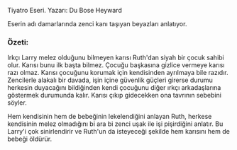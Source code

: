 Tiyatro Eseri. Yazarı: Du Bose Heyward

Eserin adı damarlarında zenci kanı taşıyan beyazları anlatıyor.
### Özeti:
Irkçı Larry melez olduğunu bilmeyen karısı Ruth'dan siyah bir çocuk sahibi olur. Karısı bunu ilk başta bilmez. Çocuğu başkasına gizlice vermeye karısı razı olmaz. Karısı çocuğunu korumak için kendisinden ayrılmaya bile razıdır. Zencilerle alakalı bir davada, işin içine güvenlik güçleri girerse durumu herkesin duyacağını bildiğinden kendi çocuğunu diğer ırkçı arkadaşlarına göstermek durumunda kalır. Karısı çıkıp gidecekken ona tavrının sebebini söyler.

Hem kendisinin hem de bebeğinin lekelendiğini anlayan Ruth, herkese kendisinin melez olmadığını bi ara bi zenci uşak ile işi pişirdiğini anlatır. Bu Larry'i çok sinirlendirir ve Ruth'un da isteyeceği şekilde hem karısını hem de bebeği öldürür.